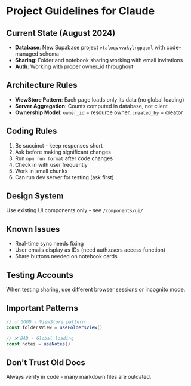 # Project Guidelines for Claude

## Current State (August 2024)

- **Database**: New Supabase project `vtaloqvkvakylrgpqcml` with code-managed schema
- **Sharing**: Folder and notebook sharing working with email invitations
- **Auth**: Working with proper owner_id throughout

## Architecture Rules

- **ViewStore Pattern**: Each page loads only its data (no global loading)
- **Server Aggregation**: Counts computed in database, not client
- **Ownership Model**: `owner_id` = resource owner, `created_by` = creator

## Coding Rules

1. Be succinct - keep responses short
2. Ask before making significant changes
3. Run `npm run format` after code changes
4. Check in with user frequently
5. Work in small chunks
6. Can run dev server for testing (ask first)

## Design System

Use existing UI components only - see `/components/ui/`

## Known Issues

- Real-time sync needs fixing
- User emails display as IDs (need auth.users access function)
- Share buttons needed on notebook cards

## Testing Accounts

When testing sharing, use different browser sessions or incognito mode.

## Important Patterns

```typescript
// ✅ GOOD - ViewStore pattern
const foldersView = useFoldersView()

// ❌ BAD - Global loading
const notes = useNotes()
```

## Don't Trust Old Docs

Always verify in code - many markdown files are outdated.

